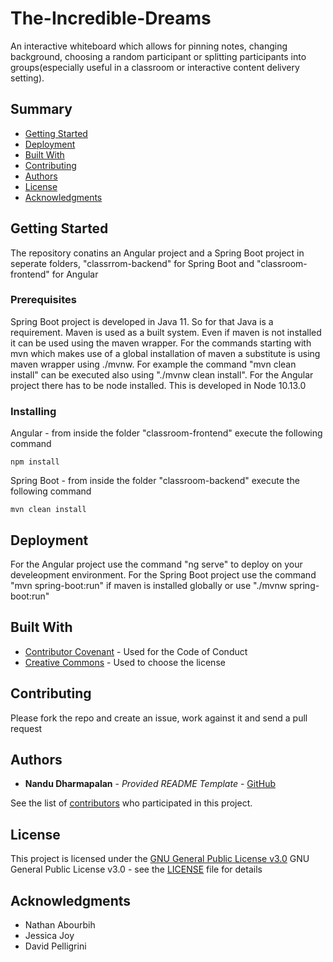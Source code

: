 # The-Incredible-Dreams

An interactive whiteboard which allows for pinning notes, changing background, choosing a random participant or splitting participants into groups(especially useful in a classroom or interactive content delivery setting).

## Summary

  - [Getting Started](#getting-started)
  - [Deployment](#deployment)
  - [Built With](#built-with)
  - [Contributing](#contributing)
  - [Authors](#authors)
  - [License](#license)
  - [Acknowledgments](#acknowledgments)

## Getting Started

The repository conatins an Angular project and a Spring Boot project in seperate folders, "classrrom-backend" for Spring Boot and "classroom-frontend" for Angular

### Prerequisites

Spring Boot project is developed in Java 11. So for that Java is a requirement. Maven is used as a built system. Even if maven is not installed it can be used using the maven wrapper. For the commands starting with mvn which makes use of a global installation of maven a substitute is using maven wrapper using ./mvnw. For example the command "mvn clean install" can be executed also using "./mvnw clean install". For the Angular project there has to be node installed. This is developed in Node 10.13.0 


### Installing

Angular - from inside the folder "classroom-frontend" execute the following command

    npm install
    
Spring Boot - from inside the folder "classroom-backend" execute the following command

    mvn clean install

## Deployment

For the Angular project use the command "ng serve" to deploy on your develeopment environment. For the Spring Boot project use the command "mvn spring-boot:run" if maven is installed globally or use "./mvnw spring-boot:run"

## Built With

  - [Contributor Covenant](https://www.contributor-covenant.org/) - Used
    for the Code of Conduct
  - [Creative Commons](https://creativecommons.org/) - Used to choose
    the license

## Contributing

Please fork the repo and create an issue, work against it and send a pull request


## Authors

  - **Nandu Dharmapalan** - *Provided README Template* -
    [GitHub](https://github.com/Nandu-D)

See the list of
[contributors](https://github.com/thecodeprofessor/The-Incredible-Dreams/graphs/contributors)
who participated in this project.

## License

This project is licensed under the [GNU General Public License v3.0](LICENSE)
GNU General Public License v3.0 - see the [LICENSE](LICENSE) file for
details

## Acknowledgments

  - Nathan Abourbih
  - Jessica Joy
  - David Pelligrini

